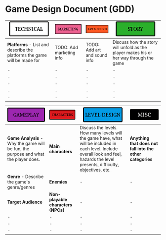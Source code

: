 # Game Design Document (GDD)


| [![](../content/graphics/icons/technical.png)](technical/README.md) | [![](../content/graphics/icons/marketing.png)](marketing/README.md)| [![](../content/graphics/icons/art-and-sound.png)](art-and-sound/README.md) | [![](../content/graphics/icons/story.png)](story/README.md) |
|-|-|-|-|
|**Platforms** - List and describe the platforms the game will be made for|TODO: Add marketing info|TODO: Add art and sound info|Discuss how the story will unfold as the player makes his or her way through the game|
|-|-|-|-|
|-|-|-|-|
|-|-|-|-|
|-|-|-|-|
|-|-|-|-|

| [![](../content/graphics/icons/gameplay.png)](gameplay/README.md) | [![](../content/graphics/icons/character-design.png)](characters/README.md)| [![](../content/graphics/icons/level-design.png)](level-design/README.md) | [![](../content/graphics/icons/misc.png)](misc/README.md) |
|-|-|-|-|
|**Game Analysis** - Why the game will be fun, the purpose and what the player does.|**Main characters**|Discuss the levels. How many levels will the game have, what will be included in each level. Include overall look and feel, hazards the level presents, difficulty, objectives, etc.|**Anything that does not fall into the other categories**|
|**Genre** - Describe the game's genre/genres|**Enemies**|-|-|
|**Target Audience**|**Non-playable characters (NPCs)**|-|-|
|-|-|-|-|
|-|-|-|-|
|-|-|-|-|
